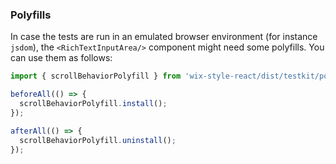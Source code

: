 ### Polyfills

In case the tests are run in an emulated browser environment (for instance `jsdom`), the `<RichTextInputArea/>` component might need some polyfills. You can use them as follows:

```javascript
import { scrollBehaviorPolyfill } from 'wix-style-react/dist/testkit/polyfills';

beforeAll(() => {
  scrollBehaviorPolyfill.install();
});

afterAll(() => {
  scrollBehaviorPolyfill.uninstall();
});
```
